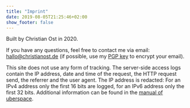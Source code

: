 ```yaml
---
title: "Imprint"
date: 2019-08-05T21:25:46+02:00
show_footer: false
---
```


Built by Christian Ost in 2020.

If you have any questions, feel free to contact me via email: [hallo@christianost.de](mailto:hallo@christianost.de) (if possible, use my [PGP key](http://pool.sks-keyservers.net/pks/lookup?op=get&search=0x41980624AEC84355) to encrypt your email).

This site does not use any form of tracking. The server-side access logs contain the IP address, date and time of the request, the HTTP request send, the referrer and the user agent. The IP address is redacted: For an IPv4 address only the first 16 bits are logged, for an IPv6 address only the first 32 bits. Additional information can be found in the [manual of uberspace](https://manual.uberspace.de/web-logs.html).

